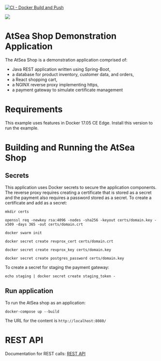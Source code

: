 [![CI - Docker Build and Push](https://github.com/juanescendales/atsea-sample-shop-app/actions/workflows/docker-image.yml/badge.svg?branch=master&event=push)](https://github.com/juanescendales/atsea-sample-shop-app/actions/workflows/docker-image.yml)



![](atsea_store.png)
#  AtSea Shop Demonstration Application

The AtSea Shop is a demonstration application comprised of: 

* Java REST application written using Spring-Boot, 
* a database for product inventory, customer data, and orders,
* a React shopping cart,
* a NGINX reverse proxy implementing https,
* a payment gateway to simulate certificate management

# Requirements

This example uses features in Docker 17.05 CE Edge. Install this version to run the example.

# Building and Running the AtSea Shop

## Secrets

This application uses Docker secrets to secure the application components. The reverse proxy requires creating a certificate that is stored as a secret and the payment also requires a password stored as a secret. To create a certificate and add as a secret:

```
mkdir certs

openssl req -newkey rsa:4096 -nodes -sha256 -keyout certs/domain.key -x509 -days 365 -out certs/domain.crt

docker swarm init

docker secret create revprox_cert certs/domain.crt

docker secret create revprox_key certs/domain.key

docker secret create postgres_password certs/domain.key
```

To create a secret for staging the payment gateway:

```
echo staging | docker secret create staging_token - 
```

## Run application

To run the AtSea shop as an application:
```
docker-compose up --build
```

The URL for the content is `http://localhost:8080/`


# REST API

Documentation for REST calls: [REST API](./REST.md)
